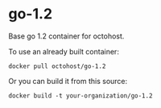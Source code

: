 go-1.2
=========

Base go 1.2 container for octohost.

To use an already built container:

`docker pull octohost/go-1.2`

Or you can build it from this source:

`docker build -t your-organization/go-1.2`
